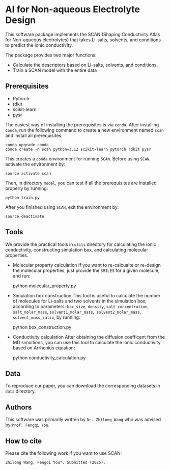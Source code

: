 # AI for Non-aqueous Electrolyte Design
This software package implements the SCAN (Shaping Conductivity Atlas for Non-aqueous electrolytes) that takes Li-salts, solvents, and conditions to predict the ionic conductivity.

The package provides two major functions:
* Calculate the descriptors based on Li-salts, solvents, and conditions.
* Train a SCAN model with the entire data

## Prerequisites
* Pytorch
* rdkit
* scikit-learn
* pysr

The easiest way of installing the prerequisites is via `conda`. After installing `conda`, run the following command to create a new environment named `scan` and install all prerequisites:

    conda upgrade conda
    conda create -n scan python=3.12 scikit-learn pytorch rdkit pysr

This creates a `conda` environment for running `SCAN`. Before using `SCAN`, activate the environment by:
    
    source activate scan

Then, in directory `model`, you can test if all the prerequisites are installed properly by running:

    python train.py

After you finished using `SCAN`, exit the environment by:

    source deactivate

## Tools
We provide the practical tools in `utils` directory for calculating the ionic conductivity, constructing simulation box, and calculating molecular properties.

* Molecular property calculation
If you want to re-calcualte or re-design the molecular properties, just provide the `SMILES` for a given molecule, and run:

    python molecular_property.py

* Simulation box construction
This tool is useful to calculate the number of molecules for Li-salts and two solvents in the simulation box, according to parameters: `box_size`, `density`, `salt_concentration`, `salt_molar_mass`, `solvent1_molar_mass`,` solvent2_molar_mass`, `solvent_mass_ratio`, by running:

    python box_construction.py

* Conductivity calculation
After obtaining the diffusion coefficent from the MD simultions, you can use this tool to calculate the ionic conductivity based on Arrhenius equation:

    python conductivity_calculation.py


## Data
To reproduce our paper, you can download the corresponding datasets in `data` directory.

## Authors
This software was primarily written by `Dr. Zhilong Wang` who was advised by `Prof. Fengqi You`.

## How to cite
Please cite the following work if you want to use SCAN:

    Zhilong Wang, Fengqi You*. Submitted (2025).





